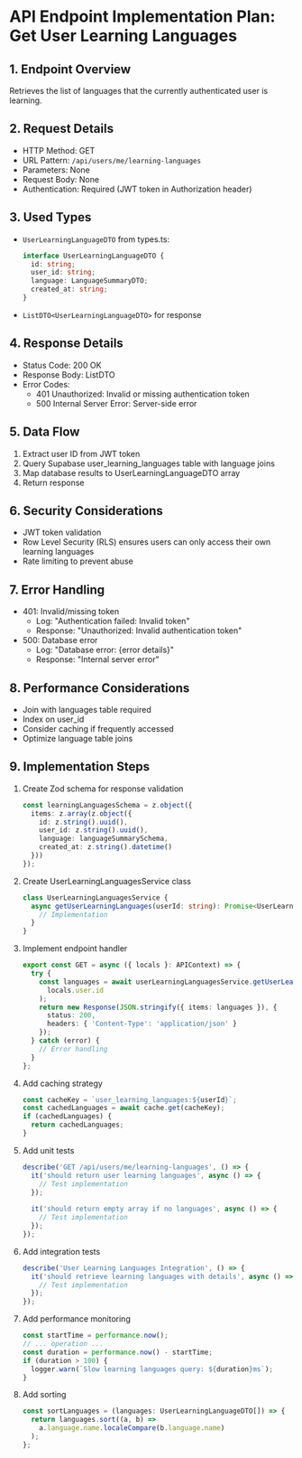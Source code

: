 # API Endpoint Implementation Plan: Get User Learning Languages

## 1. Endpoint Overview
Retrieves the list of languages that the currently authenticated user is learning.

## 2. Request Details
- HTTP Method: GET
- URL Pattern: `/api/users/me/learning-languages`
- Parameters: None
- Request Body: None
- Authentication: Required (JWT token in Authorization header)

## 3. Used Types
- `UserLearningLanguageDTO` from types.ts:
  ```typescript
  interface UserLearningLanguageDTO {
    id: string;
    user_id: string;
    language: LanguageSummaryDTO;
    created_at: string;
  }
  ```
- `ListDTO<UserLearningLanguageDTO>` for response

## 4. Response Details
- Status Code: 200 OK
- Response Body: ListDTO<UserLearningLanguageDTO>
- Error Codes:
  - 401 Unauthorized: Invalid or missing authentication token
  - 500 Internal Server Error: Server-side error

## 5. Data Flow
1. Extract user ID from JWT token
2. Query Supabase user_learning_languages table with language joins
3. Map database results to UserLearningLanguageDTO array
4. Return response

## 6. Security Considerations
- JWT token validation
- Row Level Security (RLS) ensures users can only access their own learning languages
- Rate limiting to prevent abuse

## 7. Error Handling
- 401: Invalid/missing token
  - Log: "Authentication failed: Invalid token"
  - Response: "Unauthorized: Invalid authentication token"
- 500: Database error
  - Log: "Database error: {error details}"
  - Response: "Internal server error"

## 8. Performance Considerations
- Join with languages table required
- Index on user_id
- Consider caching if frequently accessed
- Optimize language table joins

## 9. Implementation Steps
1. Create Zod schema for response validation
   ```typescript
   const learningLanguagesSchema = z.object({
     items: z.array(z.object({
       id: z.string().uuid(),
       user_id: z.string().uuid(),
       language: languageSummarySchema,
       created_at: z.string().datetime()
     }))
   });
   ```

2. Create UserLearningLanguagesService class
   ```typescript
   class UserLearningLanguagesService {
     async getUserLearningLanguages(userId: string): Promise<UserLearningLanguageDTO[]> {
       // Implementation
     }
   }
   ```

3. Implement endpoint handler
   ```typescript
   export const GET = async ({ locals }: APIContext) => {
     try {
       const languages = await userLearningLanguagesService.getUserLearningLanguages(
         locals.user.id
       );
       return new Response(JSON.stringify({ items: languages }), {
         status: 200,
         headers: { 'Content-Type': 'application/json' }
       });
     } catch (error) {
       // Error handling
     }
   };
   ```

4. Add caching strategy
   ```typescript
   const cacheKey = `user_learning_languages:${userId}`;
   const cachedLanguages = await cache.get(cacheKey);
   if (cachedLanguages) {
     return cachedLanguages;
   }
   ```

5. Add unit tests
   ```typescript
   describe('GET /api/users/me/learning-languages', () => {
     it('should return user learning languages', async () => {
       // Test implementation
     });
     
     it('should return empty array if no languages', async () => {
       // Test implementation
     });
   });
   ```

6. Add integration tests
   ```typescript
   describe('User Learning Languages Integration', () => {
     it('should retrieve learning languages with details', async () => {
       // Test implementation
     });
   });
   ```

7. Add performance monitoring
   ```typescript
   const startTime = performance.now();
   // ... operation ...
   const duration = performance.now() - startTime;
   if (duration > 100) {
     logger.warn(`Slow learning languages query: ${duration}ms`);
   }
   ```

8. Add sorting
   ```typescript
   const sortLanguages = (languages: UserLearningLanguageDTO[]) => {
     return languages.sort((a, b) => 
       a.language.name.localeCompare(b.language.name)
     );
   };
   ``` 